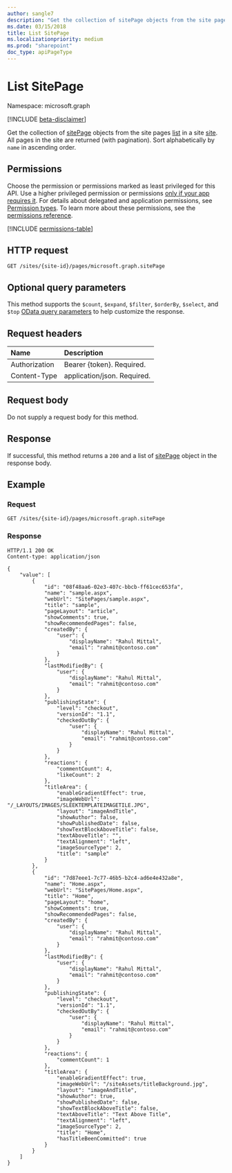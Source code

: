 ```yaml
---
author: sangle7
description: "Get the collection of sitePage objects from the site pages [list] in a site. All pages in the site are returned (with pagination)."
ms.date: 03/15/2018
title: List SitePage
ms.localizationpriority: medium
ms.prod: "sharepoint"
doc_type: apiPageType
---
```


# List SitePage

Namespace: microsoft.graph

[!INCLUDE [beta-disclaimer](../../includes/beta-disclaimer.md)]

Get the collection of [sitePage][] objects from the site pages [list][] in a site [site][]. All pages in the site are returned (with pagination). Sort alphabetically by `name` in ascending order.

[sitePage]: ../resources/sitepage.md
[list]: ../resources/list.md
[site]: ../resources/site.md

## Permissions

Choose the permission or permissions marked as least privileged for this API. Use a higher privileged permission or permissions [only if your app requires it](/graph/permissions-overview#best-practices-for-using-microsoft-graph-permissions). For details about delegated and application permissions, see [Permission types](/graph/permissions-overview#permission-types). To learn more about these permissions, see the [permissions reference](/graph/permissions-reference).

<!-- { "blockType": "permissions", "name": "sitepage_list" } -->
[!INCLUDE [permissions-table](../includes/permissions/sitepage-list-permissions.md)]

## HTTP request

<!-- { "blockType": "ignored" } -->

```msgraph-interactive
GET /sites/{site-id}/pages/microsoft.graph.sitePage
```

## Optional query parameters

This method supports the `$count`, `$expand`, `$filter`, `$orderBy`, `$select`, and `$top` [OData query parameters](/graph/query-parameters) to help customize the response. 

## Request headers

| Name          | Description                 |
| :------------ | :-------------------------- |
| Authorization | Bearer {token}. Required.   |
| Content-Type  | application/json. Required. |

## Request body

Do not supply a request body for this method.

## Response

If successful, this method returns a `200` and a list of [sitePage](../resources/sitepage.md) object in the response body.

## Example

### Request

<!--
{
	"blockType": "request",
	"name": "get-pages",
	"scopes": "sites.read.all",
	"tags": "service.sharepoint"
}
-->

```msgraph-interactive
GET /sites/{site-id}/pages/microsoft.graph.sitePage
```

### Response

<!--
{
    "blockType": "response",
    "@odata.type": "microsoft.graph.sitePage",
    "truncated": true,
    "isCollection":true
}
-->

```http
HTTP/1.1 200 OK
Content-type: application/json

{
    "value": [
        {
            "id": "08f48aa6-02e3-407c-bbcb-ff61cec653fa",
            "name": "sample.aspx",
            "webUrl": "SitePages/sample.aspx",
            "title": "sample",
            "pageLayout": "article",
            "showComments": true,
            "showRecommendedPages": false,
            "createdBy": {
                "user": {
                    "displayName": "Rahul Mittal",
                    "email": "rahmit@contoso.com"
                }
            },
            "lastModifiedBy": {
                "user": {
                    "displayName": "Rahul Mittal",
                    "email": "rahmit@contoso.com"
                }
            },
            "publishingState": {
                "level": "checkout",
                "versionId": "1.1",
                "checkedOutBy": {
                    "user": {
                        "displayName": "Rahul Mittal",
                        "email": "rahmit@contoso.com"
                    }
                }
            },
            "reactions": {
                "commentCount": 4,
                "likeCount": 2
            },
            "titleArea": {
                "enableGradientEffect": true,
                "imageWebUrl": "/_LAYOUTS/IMAGES/SLEEKTEMPLATEIMAGETILE.JPG",
                "layout": "imageAndTitle",
                "showAuthor": false,
                "showPublishedDate": false,
                "showTextBlockAboveTitle": false,
                "textAboveTitle": "",
                "textAlignment": "left",
                "imageSourceType": 2,
                "title": "sample"
            }
        },
        {
            "id": "7d87eee1-7c77-46b5-b2c4-ad6e4e432a8e",
            "name": "Home.aspx",
            "webUrl": "SitePages/Home.aspx",
            "title": "Home",
            "pageLayout": "home",
            "showComments": true,
            "showRecommendedPages": false,
            "createdBy": {
                "user": {
                    "displayName": "Rahul Mittal",
                    "email": "rahmit@contoso.com"
                }
            },
            "lastModifiedBy": {
                "user": {
                    "displayName": "Rahul Mittal",
                    "email": "rahmit@contoso.com"
                }
            },
            "publishingState": {
                "level": "checkout",
                "versionId": "1.1",
                "checkedOutBy": {
                    "user": {
                        "displayName": "Rahul Mittal",
                        "email": "rahmit@contoso.com"
                    }
                }
            },
            "reactions": {
                "commentCount": 1
            },
            "titleArea": {
                "enableGradientEffect": true,
                "imageWebUrl": "/siteAssets/titleBackground.jpg",
                "layout": "imageAndTitle",
                "showAuthor": true,
                "showPublishedDate": false,
                "showTextBlockAboveTitle": false,
                "textAboveTitle": "Text Above Title",
                "textAlignment": "left",
                "imageSourceType": 2,
                "title": "Home",
                "hasTitleBeenCommitted": true
            }
        }
    ]
}
```

<!--
{
  "type": "#page.annotation",
  "description": "Enumerate the list of pages in a site",
  "keywords": "",
  "section": "documentation",
  "tocPath": "Pages/Enumerate",
  "suppressions": [
  ]
}
-->
